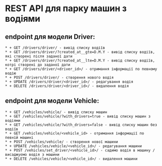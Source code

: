 # REST API для парку машин з водіями

## endpoint для модели Driver:
    * + GET /drivers/driver/ - вивід списку водіїв
    * + GET /drivers/driver/?created_at__gte=D.M.Y - вивід списку водіїв, які створені після заданої дати
    * + GET /drivers/driver/?created_at__lte=D.M.Y - вивід списку водіїв, котрі створені до заданої дати
    * + GET /drivers/driver/<driver_id>/ - отримання інформації по певному водію
    * + POST /drivers/driver/ - створення нового водія
    * + UPDATE /drivers/driver/<driver_id>/ - редагування водія
    * + DELETE /drivers/driver/<driver_id>/ - видалення водія

## endpoint для модели Vehicle:
    * + GET /vehicles/vehicle/ - вивід списку машин
    * + GET /vehicles/vehicle/?with_drivers=true - вивід списку машин з водіями
    * + GET /vehicles/vehicle/?with_drivers=false - вивід списку машин без водіїв
    * + GET /vehicles/vehicle/<vehicle_id> - отримання інформації по певній машині
    * + POST /vehicles/vehicle/ - створення нової машини
    * + UPDATE /vehicles/vehicle/<vehicle_id>/ - редагування машини
    * + POST /vehicles/set_driver/<vehicle_id>/ - садимо водія в машину / висаджуємо водія з машини
    * + DELETE /vehicles/vehicle/<vehicle_id>/ - видалення машини